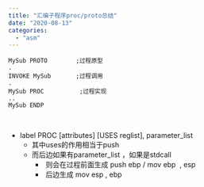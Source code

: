 ```yaml
---
title: "汇编子程序proc/proto总结"
date: "2020-08-13"
categories: 
  - "asm"
---
```


```
MySub PROTO        ;过程原型
.
INVOKE MySub       ;过程调用
.
MySub PROC          ;过程实现
..
MySub ENDP
```

 

- label PROC \[attributes\] \[USES reglist\], parameter\_list
    - 其中uses的作用相当于push
    - 而后边如果有parameter\_list ，如果是stdcall
        -  则会在过程前面生成 push ebp / mov ebp  , esp
        -  后边生成 mov esp , ebp
